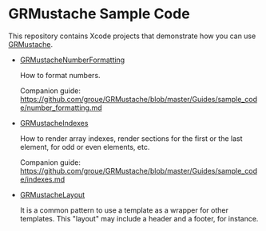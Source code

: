 # GRMustache Sample Code

This repository contains Xcode projects that demonstrate how you can use [GRMustache](https://github.com/groue/GRMustache).

- [GRMustacheNumberFormatting](GRMustacheSampleCode/tree/master/GRMustacheNumberFormatting)

    How to format numbers.

    Companion guide: https://github.com/groue/GRMustache/blob/master/Guides/sample_code/number_formatting.md

- [GRMustacheIndexes](GRMustacheSampleCode/tree/master/GRMustacheIndexes)
    
    How to render array indexes, render sections for the first or the last element, for odd or even elements, etc.
    
    Companion guide: https://github.com/groue/GRMustache/blob/master/Guides/sample_code/indexes.md

- [GRMustacheLayout](GRMustacheSampleCode/tree/master/GRMustacheLayout)
    
    It is a common pattern to use a template as a wrapper for other templates. This "layout" may include a header and a footer, for instance.
